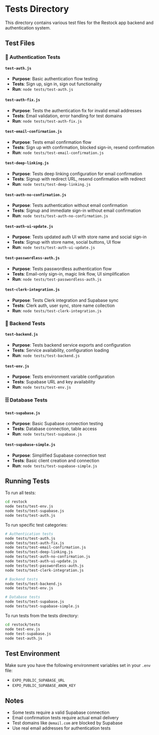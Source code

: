 # Tests Directory

This directory contains various test files for the Restock app backend and authentication system.

## Test Files

### 🔐 Authentication Tests

#### `test-auth.js`
- **Purpose**: Basic authentication flow testing
- **Tests**: Sign up, sign in, sign out functionality
- **Run**: `node tests/test-auth.js`

#### `test-auth-fix.js`
- **Purpose**: Tests the authentication fix for invalid email addresses
- **Tests**: Email validation, error handling for test domains
- **Run**: `node tests/test-auth-fix.js`

#### `test-email-confirmation.js`
- **Purpose**: Tests email confirmation flow
- **Tests**: Sign up with confirmation, blocked sign-in, resend confirmation
- **Run**: `node tests/test-email-confirmation.js`

#### `test-deep-linking.js`
- **Purpose**: Tests deep linking configuration for email confirmation
- **Tests**: Signup with redirect URL, resend confirmation with redirect
- **Run**: `node tests/test-deep-linking.js`

#### `test-auth-no-confirmation.js`
- **Purpose**: Tests authentication without email confirmation
- **Tests**: Signup and immediate sign-in without email confirmation
- **Run**: `node tests/test-auth-no-confirmation.js`

#### `test-auth-ui-update.js`
- **Purpose**: Tests updated auth UI with store name and social sign-in
- **Tests**: Signup with store name, social buttons, UI flow
- **Run**: `node tests/test-auth-ui-update.js`

#### `test-passwordless-auth.js`
- **Purpose**: Tests passwordless authentication flow
- **Tests**: Email-only sign-in, magic link flow, UI simplification
- **Run**: `node tests/test-passwordless-auth.js`

#### `test-clerk-integration.js`
- **Purpose**: Tests Clerk integration and Supabase sync
- **Tests**: Clerk auth, user sync, store name collection
- **Run**: `node tests/test-clerk-integration.js`

### 🔧 Backend Tests

#### `test-backend.js`
- **Purpose**: Tests backend service exports and configuration
- **Tests**: Service availability, configuration loading
- **Run**: `node tests/test-backend.js`

#### `test-env.js`
- **Purpose**: Tests environment variable configuration
- **Tests**: Supabase URL and key availability
- **Run**: `node tests/test-env.js`

### 🗄️ Database Tests

#### `test-supabase.js`
- **Purpose**: Basic Supabase connection testing
- **Tests**: Database connection, table access
- **Run**: `node tests/test-supabase.js`

#### `test-supabase-simple.js`
- **Purpose**: Simplified Supabase connection test
- **Tests**: Basic client creation and connection
- **Run**: `node tests/test-supabase-simple.js`

## Running Tests

To run all tests:
```bash
cd restock
node tests/test-env.js
node tests/test-supabase.js
node tests/test-auth.js
```

To run specific test categories:
```bash
# Authentication tests
node tests/test-auth.js
node tests/test-auth-fix.js
node tests/test-email-confirmation.js
node tests/test-deep-linking.js
node tests/test-auth-no-confirmation.js
node tests/test-auth-ui-update.js
node tests/test-passwordless-auth.js
node tests/test-clerk-integration.js

# Backend tests
node tests/test-backend.js
node tests/test-env.js

# Database tests
node tests/test-supabase.js
node tests/test-supabase-simple.js
```

To run tests from the tests directory:
```bash
cd restock/tests
node test-env.js
node test-supabase.js
node test-auth.js
```

## Test Environment

Make sure you have the following environment variables set in your `.env` file:
- `EXPO_PUBLIC_SUPABASE_URL`
- `EXPO_PUBLIC_SUPABASE_ANON_KEY`

## Notes

- Some tests require a valid Supabase connection
- Email confirmation tests require actual email delivery
- Test domains like `@email.com` are blocked by Supabase
- Use real email addresses for authentication tests 